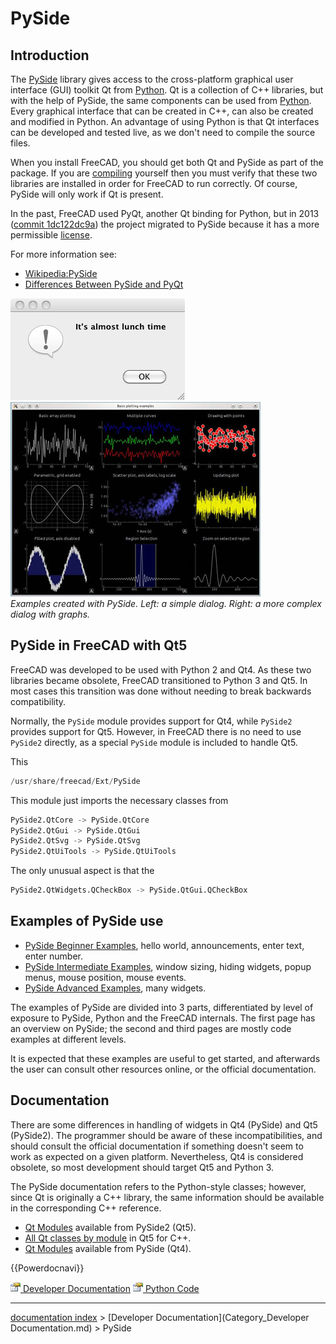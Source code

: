 # PySide
## Introduction

The [PySide](PySide.md) library gives access to the cross-platform graphical user interface (GUI) toolkit Qt from [Python](Python.md). Qt is a collection of C++ libraries, but with the help of PySide, the same components can be used from [Python](Python.md). Every graphical interface that can be created in C++, can also be created and modified in Python. An advantage of using Python is that Qt interfaces can be developed and tested live, as we don\'t need to compile the source files.

When you install FreeCAD, you should get both Qt and PySide as part of the package. If you are [compiling](Compiling.md) yourself then you must verify that these two libraries are installed in order for FreeCAD to run correctly. Of course, PySide will only work if Qt is present.

In the past, FreeCAD used PyQt, another Qt binding for Python, but in 2013 ([commit 1dc122dc9a](https://github.com/FreeCAD/FreeCAD/commit/1dc122dc9a)) the project migrated to PySide because it has a more permissible [license](licence.md).

For more information see:

-   [Wikipedia:PySide](https://en.wikipedia.org/wiki/PySide)
-   [Differences Between PySide and PyQt](https://wiki.qt.io/Differences_Between_PySide_and_PyQt)

 ![](images/PySideScreenSnapshot1.jpg ) ![](images/PySideScreenSnapshot2.jpg )  
*Examples created with PySide. Left: a simple dialog. Right: a more complex dialog with graphs.*

## PySide in FreeCAD with Qt5 

FreeCAD was developed to be used with Python 2 and Qt4. As these two libraries became obsolete, FreeCAD transitioned to Python 3 and Qt5. In most cases this transition was done without needing to break backwards compatibility.

Normally, the `PySide` module provides support for Qt4, while `PySide2` provides support for Qt5. However, in FreeCAD there is no need to use `PySide2` directly, as a special `PySide` module is included to handle Qt5.

This  
```python
/usr/share/freecad/Ext/PySide
```

This module just imports the necessary classes from  
```python
PySide2.QtCore -> PySide.QtCore
PySide2.QtGui -> PySide.QtGui
PySide2.QtSvg -> PySide.QtSvg
PySide2.QtUiTools -> PySide.QtUiTools
```

The only unusual aspect is that the  
```python
PySide2.QtWidgets.QCheckBox -> PySide.QtGui.QCheckBox
```



## Examples of PySide use 

-   [PySide Beginner Examples](PySide_Beginner_Examples.md), hello world, announcements, enter text, enter number.
-   [PySide Intermediate Examples](PySide_Intermediate_Examples.md), window sizing, hiding widgets, popup menus, mouse position, mouse events.
-   [PySide Advanced Examples](PySide_Advanced_Examples.md), many widgets.

The examples of PySide are divided into 3 parts, differentiated by level of exposure to PySide, Python and the FreeCAD internals. The first page has an overview on PySide; the second and third pages are mostly code examples at different levels.

It is expected that these examples are useful to get started, and afterwards the user can consult other resources online, or the official documentation.



## Documentation

There are some differences in handling of widgets in Qt4 (PySide) and Qt5 (PySide2). The programmer should be aware of these incompatibilities, and should consult the official documentation if something doesn\'t seem to work as expected on a given platform. Nevertheless, Qt4 is considered obsolete, so most development should target Qt5 and Python 3.

The PySide documentation refers to the Python-style classes; however, since Qt is originally a C++ library, the same information should be available in the corresponding C++ reference.

-   [Qt Modules](https://doc.qt.io/qtforpython/modules.html) available from PySide2 (Qt5).
-   [All Qt classes by module](https://doc.qt.io/qt-5/modules-cpp.html) in Qt5 for C++.
-   [Qt Modules](https://deptinfo-ensip.univ-poitiers.fr/ENS/pyside-docs/index.html) available from PySide (Qt4).






 {{Powerdocnavi}}

[<img src="images/Property.png" style="width:16px"> Developer Documentation](Category_Developer_Documentation.md) [<img src="images/Property.png" style="width:16px"> Python Code](Category_Python_Code.md)

---
[documentation index](../README.md) > [Developer Documentation](Category_Developer Documentation.md) > PySide
